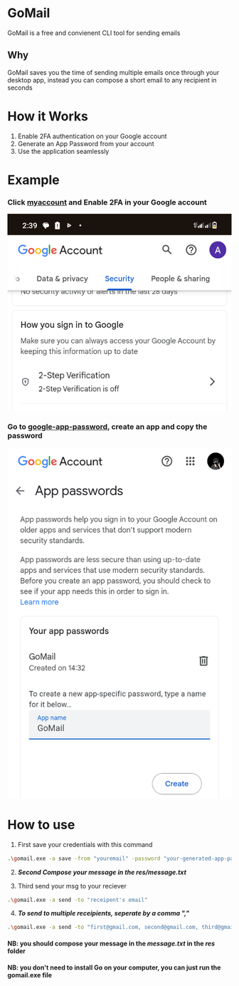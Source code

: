 # GoMail
GoMail is a free and convienent CLI tool for sending emails

## Why
GoMail saves you the time of sending multiple emails once through your desktop app, instead you can compose a short email to any recipient in seconds

# How it Works
1. Enable 2FA authentication on your Google account
2. Generate an App Password from your account
3. Use the application seamlessly

# Example
### Click [myaccount](https://myaccount.google.com) and Enable 2FA in your Google account
![screenshot](assets/first.png)

### Go to [google-app-password](https://myaccount.google.com/apppasswords), create an app and copy the password
![screenshot](assets/second.png)

# How to use
1. First save your credentials with this command
```bash
.\gomail.exe -a save -from "youremail" -password "your-generated-app-password"
```

2. ***Second Compose your message in the res/message.txt***

3. Third send your msg to your reciever
```bash
.\gomail.exe -a send -to "receipent's email"
```

4. ***To send to multiple receipients, seperate by a comma ","***
```bash
.\gomail.exe -a send -to "first@gmail.com, second@gmail.com, third@gmail.com"
```

#### NB: you should compose your message in the ***message.txt*** in the ***res*** folder

#### NB: you don't need to install Go on your computer, you can just run the gomail.exe file

